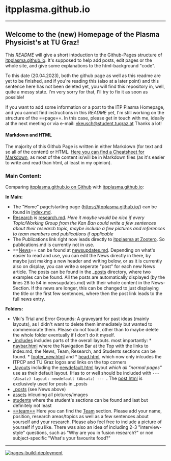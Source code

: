 # itpplasma.github.io
----
## Welcome to the (new) Homepage of the Plasma Physicist's at TU Graz!

This _README_ will give a short intoduction to the Github-Pages structure of [itpplasma.github.io](href="https://itpplasma.github.io/"). It's supposed to help add posts, edit pages or the whole site, and give some explanations to the html-background "code". 

To this date (20.04.2023), both the github page as well as this readme are yet to be finished, and if you're reading this (also at a later point) and this sentence here has not been deleted yet, you will find this repository in, well, quite a messy state. I'm very sorry for that, I'll try to fix it as soon as possible!

If you want to add some information or a post to the ITP Plasma Homepage, and you cannot find instructions in this _README_ yet, I'm still working on the structure of the ==page==. In this case, please get in touch with me, ideally at the next meeting or via e-mail: vkeusch@student.tugraz.at Thanks a lot!


#### Markdown and HTML

The majority of this Github Page is written in either Markdown (for text and so all of the content) or HTML. [Here you can find a Cheatsheet for Markdown](https://github.com/adam-p/markdown-here/wiki/Markdown-Cheatsheet), as most of the content is/will be in Markdown files (as it's easier to write and read than html, at least in my opinion).

### Main Content:

Comparing [itpplasma.github.io on Github](https://github.com/itpplasma/itpplasma.github.io) with [itpplasma.github.io](href="https://itpplasma.github.io/"):

**In Main:**

* The "Home" page/starting page (https://itpplasma.github.io/) can be found in [index.md](https://github.com/itpplasma/itpplasma.github.io/blob/main/index.md).
* [Research](https://itpplasma.github.io/research) is [research.md](https://github.com/itpplasma/itpplasma.github.io/blob/main/research.md). _Here it maybe would be nice if every Topic/Working Group from the Kan Ban could write a few sentences about their research topic, maybe include a few pictures and references to team members and publications if applicable_
* The Publications link right now leads directly to [itpplasma at Zootero](https://www.zotero.org/itpplasma). So publications.md is currently not in use.
* ==[News](https://itpplasma.github.io/newsupdates.html)== can be found at [newsupdates.md](https://github.com/itpplasma/itpplasma.github.io/blob/main/newsupdates.md). Depending on what's easier to read and use, you can edit the News directly in there, by maybe just making a new header and writing below, or as it is currently also on display, you can write a seperate "post" for each new News article. The posts can be found in the [\_posts](https://github.com/itpplasma/itpplasma.github.io/tree/main/_posts) directory, where two examples can be found. All the posts are automatically displayed (by the lines 28 to 54 in newsupdates.md) with their whole content in the News-Section. If the news are longer, this can be changed to just displaying the title or the first few sentences, where then the post link leads to the full news entry.

**Folders:**

* Viki's Trial and Error Grounds: A graveyard for past ideas (mainly layouts), as I didn't want to delete them immediately but wanted to commemorate them. Please do not touch, other than to maybe delete the whole folder eventually if I don't do it myself.
* [\_includes](https://github.com/itpplasma/itpplasma.github.io/tree/main/_includes) includes parts of the overall layouts. most importantly:
        * [navbar.html](https://github.com/itpplasma/itpplasma.github.io/blob/main/_includes/navbar.html) where the Navigation Bar at the Top with the links to index.md, the News, Team, Research, and Students sections can be found. 
        * [footer_new.html](https://github.com/itpplasma/itpplasma.github.io/blob/main/_includes/footer_new.html) and
        * [head.html](https://github.com/itpplasma/itpplasma.github.io/blob/main/_includes/head.html), which now only inlcudes the ITPCP and TU Graz logos and links on the top corners
* [\_layouts](https://github.com/itpplasma/itpplasma.github.io/tree/main/_layouts) including the [newdefault.html](https://github.com/itpplasma/itpplasma.github.io/tree/main/_layouts/newdefault.html) layout _which all "normal pages"_ use as their default layout. (Has to or well should be included with `--- (Absatz) layout: newdefault (Absatz) --- `. The [post.html](https://github.com/itpplasma/itpplasma.github.io/blob/main/_layouts/post.html) is exclusively used for posts in \_posts
* [\_posts](https://github.com/itpplasma/itpplasma.github.io/tree/main/_posts) (see News above)
* [assets](https://github.com/itpplasma/itpplasma.github.io/tree/main/assets) inlcuding all pictures/images 
* [students](https://github.com/itpplasma/itpplasma.github.io/tree/main/students) where the student's sections can be found and last but definitely not least
* [==team==](https://github.com/itpplasma/itpplasma.github.io/tree/main/team) Here you can find the [Team](https://itpplasma.github.io/team/team.html) section. Please add your name, position, research areas/topics as well as a few sentences about yourself and your research. Please also feel free to include a picture of yourself if you like. There was also an idea of including 2-3 "interview-style" questions, such as "Why are you in fusion research?" or non subject-specific "What's your favourite food?"


----
[![pages-build-deployment](https://github.com/itpplasma/itpplasma.github.io/actions/workflows/pages/pages-build-deployment/badge.svg)](https://github.com/itpplasma/itpplasma.github.io/actions/workflows/pages/pages-build-deployment)
